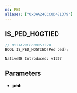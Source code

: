 ```yaml
---
ns: PED
aliases: ["0x3AA24CCC0D451379"]
---
```

## IS_PED_HOGTIED

```c
// 0x3AA24CCC0D451379
BOOL IS_PED_HOGTIED(Ped ped);
```

```
NativeDB Introduced: v1207
```

## Parameters
* **ped**:
